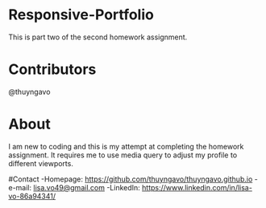 # Responsive-Portfolio
This is part two of the second homework assignment. 

# Contributors
@thuyngavo

# About
I am new to coding and this is my attempt at completing the homework assignment. It requires me to use media query to adjust my profile to different viewports. 

#Contact
-Homepage: https://github.com/thuyngavo/thuyngavo.github.io
-e-mail: lisa.vo49@gmail.com
-LinkedIn: https://www.linkedin.com/in/lisa-vo-86a94341/
